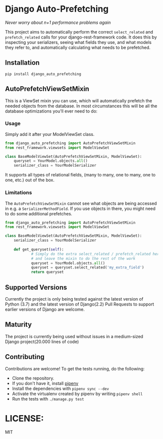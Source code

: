 
# Django Auto-Prefetching
*Never worry about n+1 performance problems again*

This project aims to automatically perform the correct `select_related` and `prefetch_related`
calls for your django-rest-framework code. It does this by inspecting your serializers, seeing what fields
they use, and what models they refer to, and automatically calculating what needs to be prefetched.

## Installation
`pip install django_auto_prefetching`

## AutoPrefetchViewSetMixin
This is a ViewSet mixin you can use, which will automatically prefetch the needed objects from the database.
In most circumstances this will be all the database optimizations you'll ever need to do:

### Usage
Simply add it after your ModelViewSet class.

```python
from django_auto_prefetching import AutoPrefetchViewSetMixin
from rest_framework.viewsets import ModelViewSet

class BaseModelViewSet(AutoPrefetchViewSetMixin, ModelViewSet):
    queryset = YourModel.objects.all()
    serializer_class = YourModelSerializer
```
It supports all types of relational fields, (many to many, one to many, one to one, etc.) out of the box.

### Limitations
The `AutoPrefetchViewSetMixin` cannot see what objects are being accessed in e.g. a `SerializerMethodField`.
If you use objects in there, you might need to do some additional prefetches.

```python
from django_auto_prefetching import AutoPrefetchViewSetMixin
from rest_framework.viewsets import ModelViewSet

class BaseModelViewSet(AutoPrefetchViewSetMixin, ModelViewSet):
    serializer_class = YourModelSerializer
    
    def get_queryset(self):
            # Simply do the extra select_related / prefetch_related here
            # and leave the mixin to do the rest of the work
            queryset = YourModel.objects.all()
            queryset = queryset.select_related('my_extra_field')
            return queryset

```

## Supported Versions
Currently the project is only being tested against the latest version of Python (3.7) and the latest version of Django(2.2)
Pull Requests to support earlier versions of Django are welcome.

## Maturity
The project is currently being used without issues in a medium-sized Django project(20.000 lines of code)

## Contributing
Contributions are welcome! To get the tests running, do the following:
- Clone the repository.
- If you don't have it, install [pipenv](https://docs.pipenv.org/en/latest/install/#installing-pipenv)
- Install the dependencies with `pipenv sync --dev`
- Activate the virtualenv created by pipenv by writing `pipenv shell`
- Run the tests with `./manage.py test`   

# LICENSE:
MIT